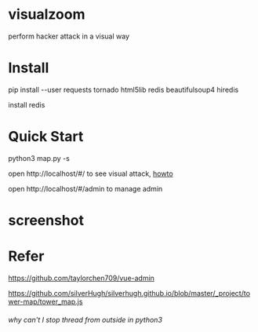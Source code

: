 # visualzoom
perform hacker attack in a visual way

# Install

pip install --user requests tornado html5lib redis beautifulsoup4 hiredis

install redis

# Quick Start

python3 map.py -s

open http://localhost/#/ to see visual attack,
[howto](https://www.dropbox.com/s/aciikupk71b6kj3/demo.mp4?dl=0)

open http://localhost/#/admin to manage admin

# screenshot

# Refer

https://github.com/taylorchen709/vue-admin

https://github.com/silverHugh/silverhugh.github.io/blob/master/_project/tower-map/tower_map.js


###### why can't I stop thread from outside in python3


